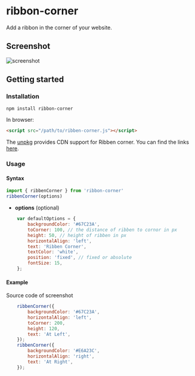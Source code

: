 # ribbon-corner
Add a ribbon in the corner of your website.

## Screenshot
![screenshot](https://raw.githubusercontent.com/gaoliang/ribbon-corner/main/docs/screenshot.jpg)


## Getting started

### Installation

```shell
npm install ribbon-corner
```

In browser:

```html
<script src="/path/to/ribben-corner.js"></script>
```

The [unpkg](https://unpkg.com/) provides CDN support for Ribben corner. You can find the links [here](http://unpkg.com/ribbon-corner).

### Usage

#### Syntax

```js
import { ribbenCorner } from 'ribbon-corner'
ribbenCorner(options)
```

- **options** (optional)
```javascript
    var defaultOptions = {
        backgroundColor: '#67C23A',
        toCorner: 100, // the distance of ribben to cornor in px
        height: 50, // height of ribben in px
        horizontalAlign: 'left',
        text: 'Ribben Corner',
        textColor: 'white',
        position: 'fixed', // fixed or absolute
        fontSize: 15,
    };
```


#### Example

Source code of screenshot
```javascript
    ribbenCorner({
        backgroundColor: '#67C23A',
        horizontalAlign: 'left',
        toCorner: 200,
        height: 120,
        text: 'At Left',
    });
    ribbenCorner({
        backgroundColor: '#E6A23C',
        horizontalAlign: 'right',
        text: 'At Right',
    });
```
